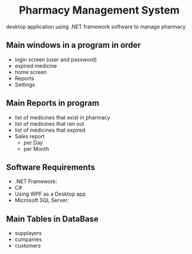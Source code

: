 
  <h1 align="center">Pharmacy Management System</h1>

  
desktop application using .NET framework software to manage pharmacy 

## Main windows in a program in order
- login screen (user and password)
- expired medicine 
- home screen
- Reports
- Settings
  

## Main Reports in program
- list of medicines that exist in pharmacy
- list of medicines that ran out
- list of medicines that expired
- Sales report
  - per Day
  - per Month

    
    
 
##  Software Requirements

- .NET Framework: 
- C# 
- Using WPF as a Desktop app
- Microsoft SQL Server:
 


##  Main Tables in DataBase
- supplayers
- cumpanies
- customers
 

